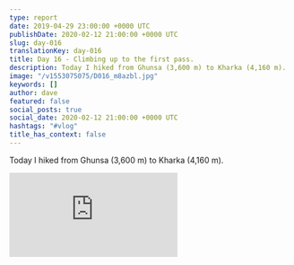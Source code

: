 ```yaml
---
type: report
date: 2019-04-29 23:00:00 +0000 UTC
publishDate: 2020-02-12 21:00:00 +0000 UTC
slug: day-016
translationKey: day-016
title: Day 16 - Climbing up to the first pass.
description: Today I hiked from Ghunsa (3,600 m) to Kharka (4,160 m).
image: "/v1553075075/D016_m8azbl.jpg"
keywords: []
author: dave
featured: false
social_posts: true
social_date: 2020-02-12 21:00:00 +0000 UTC
hashtags: "#vlog"
title_has_context: false
---
```


Today I hiked from Ghunsa (3,600 m) to Kharka (4,160 m).

<iframe class="youtube" src="https://www.youtube.com/embed/3FMRlDxrMs8" frameborder="0" allow="accelerometer; autoplay; encrypted-media; gyroscope; picture-in-picture" allowfullscreen></iframe>

